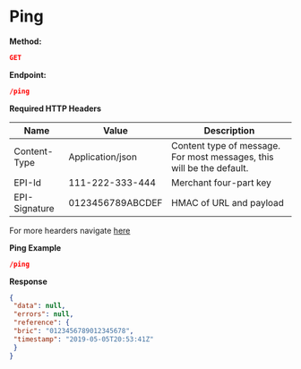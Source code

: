 # Ping

**Method:**
```json
GET
``` 
**Endpoint:**
```json
/ping
```

**Required HTTP Headers**

|Name| Value |Description|
|---|---|---|
|Content-Type| Application/json| Content type of message. For most messages, this will be the default.|
|EPI-Id| 111-222-333-444| Merchant four-part key|
|EPI-Signature| 0123456789ABCDEF| HMAC of URL and payload|

For more hearders navigate [here](url)

**Ping Example**
```json
/ping
```
**Response**
```json
{
 "data": null,
 "errors": null,
 "reference": {
 "bric": "0123456789012345678",
 "timestamp": "2019-05-05T20:53:41Z"
 }
}
```